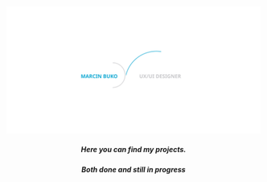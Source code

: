 <img src="./Design Resources/Personal/Bg_alpha.svg">

<h5 align="center">Here you can find my projects.</h5>
<h5 align="center">Both done and still in progress</h5>
